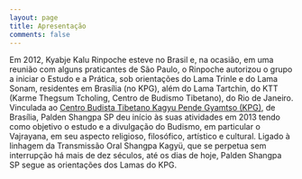 ```yaml
---
layout: page
title: Apresentação
comments: false
---
```



Em 2012, Kyabje Kalu Rinpoche esteve no Brasil e, na ocasião, em uma reunião com alguns praticantes de São Paulo, o Rinpoche autorizou o grupo a iniciar o Estudo e a Prática, sob orientações do Lama Trinle e do Lama Sonam, residentes em Brasília (no KPG), além do Lama Tartchin, do KTT (Karme Thegsum Tcholing,  Centro  de Budismo Tibetano), do Rio de Janeiro.
Vinculada ao  <a href="https://kalu.org.br/">Centro Budista Tibetano Kagyu Pende Gyamtso (KPG)</a>, de Brasília, Palden Shangpa SP deu início às suas atividades em 2013 tendo como objetivo o estudo e a divulgação do Budismo, em particular o Vajrayana, em seu aspecto religioso, filosófico, artístico e cultural. 
Ligado à linhagem da Transmissão Oral Shangpa Kagyü, que se perpetua sem interrupção há mais de dez séculos, até os dias de hoje, Palden Shangpa SP segue as orientações dos Lamas do KPG. 
